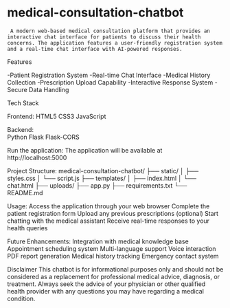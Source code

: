 # medical-consultation-chatbot
     A modern web-based medical consultation platform that provides an interactive chat interface for patients to discuss their health concerns. The application features a user-friendly registration system and a real-time chat interface with AI-powered responses.
 Features

   -Patient Registration System
   -Real-time Chat Interface
   -Medical History Collection
   -Prescription Upload Capability
   -Interactive Response System
   -Secure Data Handling

Tech Stack

Frontend:
   HTML5
   CSS3
   JavaScript
   
Backend:   
   Python
   Flask
   Flask-CORS

Run the application:
    The application will be available at http://localhost:5000

Project Structure:
     medical-consultation-chatbot/
     ├── static/
     │   ├── styles.css
     │   └── script.js
     ├── templates/
     │   ├── index.html
     │   └── chat.html
     ├── uploads/
     ├── app.py
     ├── requirements.txt
     └── README.md

Usage:
  Access the application through your web browser
  Complete the patient registration form
  Upload any previous prescriptions (optional)
  Start chatting with the medical assistant
  Receive real-time responses to your health queries

Future Enhancements:
    Integration with medical knowledge base
    Appointment scheduling system
    Multi-language support
    Voice interaction
    PDF report generation
    Medical history tracking
    Emergency contact system


Disclaimer
This chatbot is for informational purposes only and should not be considered as a replacement for professional medical advice, diagnosis, or treatment. Always seek the advice of your physician or other qualified health provider with any questions you may have regarding a medical condition.
